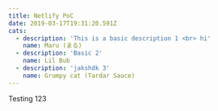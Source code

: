 ```yaml
---
title: Netlify PoC
date: 2019-03-17T19:31:20.591Z
cats:
  - description: 'This is a basic description 1 <br> hi'
    name: Maru (まる)
  - description: 'Basic 2' 
    name: Lil Bub
  - description: 'jakshdk 3'
    name: Grumpy cat (Tardar Sauce)
---
```


Testing 123